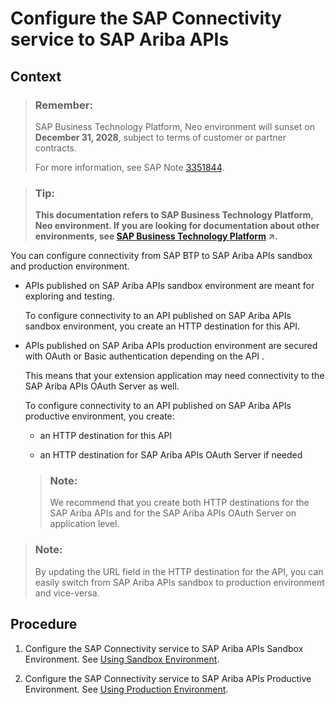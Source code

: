 <!-- loio139d777900c94d36b0a93f76cd3947b1 -->

# Configure the SAP Connectivity service to SAP Ariba APIs



## Context

> ### Remember:  
> SAP Business Technology Platform, Neo environment will sunset on **December 31, 2028**, subject to terms of customer or partner contracts.
> 
> For more information, see SAP Note [3351844](https://me.sap.com/notes/3351844).

> ### Tip:  
> **This documentation refers to SAP Business Technology Platform, Neo environment. If you are looking for documentation about other environments, see [SAP Business Technology Platform](https://help.sap.com/viewer/65de2977205c403bbc107264b8eccf4b/Cloud/en-US/6a2c1ab5a31b4ed9a2ce17a5329e1dd8.html "SAP Business Technology Platform (SAP BTP) is an integrated offering comprised of the following technology portfolios: application development; process automation; integration; data, analytics, and enterprise planning; artificial intelligence. The platform offers users the ability to turn data into business value, compose end-to-end business processes, connect entire IT landscapes, and personalize, build and extend SAP applications. This reduces the overall total cost of ownership maintaining SAP landscapes and third-party software across end-to-end business processes.") :arrow_upper_right:.**

You can configure connectivity from SAP BTP to SAP Ariba APIs sandbox and production environment.

-   APIs published on SAP Ariba APIs sandbox environment are meant for exploring and testing.

    To configure connectivity to an API published on SAP Ariba APIs sandbox environment, you create an HTTP destination for this API.

-   APIs published on SAP Ariba APIs production environment are secured with OAuth or Basic authentication depending on the API .

    This means that your extension application may need connectivity to the SAP Ariba APIs OAuth Server as well.

    To configure connectivity to an API published on SAP Ariba APIs productive environment, you create:

    -   an HTTP destination for this API


    -   an HTTP destination for SAP Ariba APIs OAuth Server if needed


    > ### Note:  
    > We recommend that you create both HTTP destinations for the SAP Ariba APIs and for the SAP Ariba APIs OAuth Server on application level.


> ### Note:  
> By updating the URL field in the HTTP destination for the API, you can easily switch from SAP Ariba APIs sandbox to production environment and vice-versa.



## Procedure

1.  Configure the SAP Connectivity service to SAP Ariba APIs Sandbox Environment. See [Using Sandbox Environment](using-sandbox-environment-81ddfa5.md).

2.  Configure the SAP Connectivity service to SAP Ariba APIs Productive Environment. See [Using Production Environment](using-production-environment-039cce8.md).


